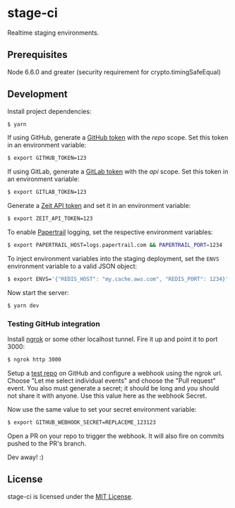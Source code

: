 # stage-ci

Realtime staging environments.

## Prerequisites

Node 6.6.0 and greater (security requirement for crypto.timingSafeEqual)

## Development

Install project dependencies:

```bash
$ yarn
```

If using GitHub, generate a [GitHub token](https://github.com/settings/tokens) with the *repo*
scope. Set this token in an environment variable:

```bash
$ export GITHUB_TOKEN=123
```

If using GitLab, generate a [GitLab token](https://gitlab.com/profile/personal_access_tokens) with the *api* scope. Set this token in an environment variable:

```bash
$ export GITLAB_TOKEN=123
```

Generate a [Zeit API token](https://zeit.co/account#api-tokens) and set it in an
environment variable:

```bash
$ export ZEIT_API_TOKEN=123
```

To enable [Papertrail](https://papertrailapp.com/) logging, set the respective
environment variables:

```bash
$ export PAPERTRAIL_HOST=logs.papertrail.com && PAPERTRAIL_PORT=1234
```

To inject environment variables into the staging deployment, set the `ENVS`
environment variable to a valid JSON object:

```bash
$ export ENVS='{"REDIS_HOST": "my.cache.aws.com", "REDIS_PORT": 1234}'
```

Now start the server:

```bash
$ yarn dev
```
### Testing GitHub integration

Install [ngrok](https://ngrok.com/) or some other localhost tunnel. Fire it up
and point it to port 3000:

```bash
$ ngrok http 3000
```

Setup a [test repo](https://github.com/zpnk/hello-world) on GitHub and configure
a webhook using the ngrok url. Choose "Let me select individual events" and choose
the "Pull request" event.  You also must generate a secret; it should be long 
and you should not share it with anyone. Use this value here as the webhook Secret.

Now use the same value to set your secret environment variable:

```bash
$ export GITHUB_WEBHOOK_SECRET=REPLACEME_123123
```

Open a PR on your repo to trigger the webhook. It will also fire on commits
pushed to the PR's branch.

Dev away! :)

## License

stage-ci is licensed under the [MIT License](./LICENSE).
